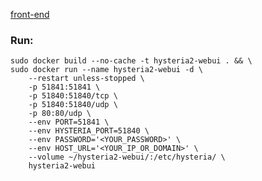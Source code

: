 [front-end](https://github.com/unlimmitted/hysteria-web-ui)

### Run:
```
sudo docker build --no-cache -t hysteria2-webui . && \
sudo docker run --name hysteria2-webui -d \
    --restart unless-stopped \
    -p 51841:51841 \
    -p 51840:51840/tcp \
    -p 51840:51840/udp \
    -p 80:80/udp \
    --env PORT=51841 \
    --env HYSTERIA_PORT=51840 \
    --env PASSWORD='<YOUR_PASSWORD>' \
    --env HOST_URL='<YOUR_IP_OR_DOMAIN>' \
    --volume ~/hysteria2-webui/:/etc/hysteria/ \
    hysteria2-webui
```
